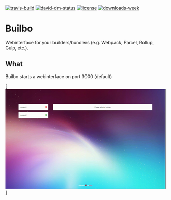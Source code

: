 [![travis-build][travis-build]][travis-build-url]
[![david-dm-status][david-dm-status]][david-dm-status-url]
[![license][license]][license-url]
[![downloads-week][downloads-week]][downloads-week-url]

# Builbo
Webinterface for your builders/bundlers (e.g. Webpack, Parcel, Rollup, Gulp, etc.).

## What
Builbo starts a webinterface on port 3000 (default) 

[![demo-gif][demo-gif]]




[travis-build]: https://api.travis-ci.org/Milanzor/builbo.svg?branch=master
[travis-build-url]: https://travis-ci.org/Milanzor/builbo

[david-dm-status]: https://david-dm.org/milanzor/builbo.svg
[david-dm-status-url]: https://david-dm.org/milanzor/builbo

[license]: https://img.shields.io/github/license/Milanzor/builbo.svg
[license-url]: https://github.com/Milanzor/builbo/blob/master/LICENSE

[downloads-week]: https://img.shields.io/npm/dw/builbo.svg
[downloads-week-url]: https://www.npmjs.com/package/builbo

[demo-gif]: https://github.com/Milanzor/builbo/blob/master/docs/img/demo.gif?raw=true
